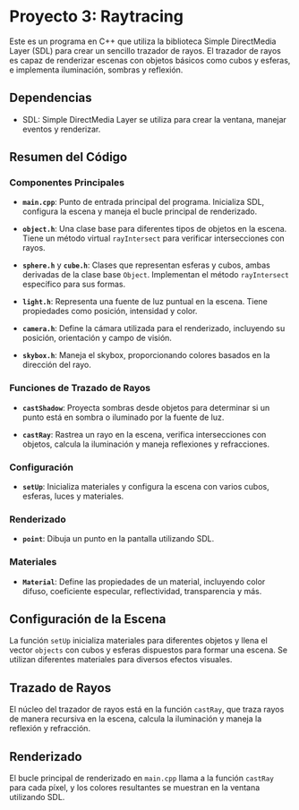 # Proyecto 3: Raytracing

Este es un programa en C++ que utiliza la biblioteca Simple DirectMedia Layer (SDL) para crear un sencillo trazador de rayos. El trazador de rayos es capaz de renderizar escenas con objetos básicos como cubos y esferas, e implementa iluminación, sombras y reflexión.

## Dependencias

- SDL: Simple DirectMedia Layer se utiliza para crear la ventana, manejar eventos y renderizar.

## Resumen del Código

### Componentes Principales

- **`main.cpp`**: Punto de entrada principal del programa. Inicializa SDL, configura la escena y maneja el bucle principal de renderizado.

- **`object.h`**: Una clase base para diferentes tipos de objetos en la escena. Tiene un método virtual `rayIntersect` para verificar intersecciones con rayos.

- **`sphere.h`** y **`cube.h`**: Clases que representan esferas y cubos, ambas derivadas de la clase base `Object`. Implementan el método `rayIntersect` específico para sus formas.

- **`light.h`**: Representa una fuente de luz puntual en la escena. Tiene propiedades como posición, intensidad y color.

- **`camera.h`**: Define la cámara utilizada para el renderizado, incluyendo su posición, orientación y campo de visión.

- **`skybox.h`**: Maneja el skybox, proporcionando colores basados en la dirección del rayo.

### Funciones de Trazado de Rayos

- **`castShadow`**: Proyecta sombras desde objetos para determinar si un punto está en sombra o iluminado por la fuente de luz.

- **`castRay`**: Rastrea un rayo en la escena, verifica intersecciones con objetos, calcula la iluminación y maneja reflexiones y refracciones.

### Configuración

- **`setUp`**: Inicializa materiales y configura la escena con varios cubos, esferas, luces y materiales.

### Renderizado

- **`point`**: Dibuja un punto en la pantalla utilizando SDL.

### Materiales

- **`Material`**: Define las propiedades de un material, incluyendo color difuso, coeficiente especular, reflectividad, transparencia y más.

## Configuración de la Escena

La función `setUp` inicializa materiales para diferentes objetos y llena el vector `objects` con cubos y esferas dispuestos para formar una escena. Se utilizan diferentes materiales para diversos efectos visuales.

## Trazado de Rayos

El núcleo del trazador de rayos está en la función `castRay`, que traza rayos de manera recursiva en la escena, calcula la iluminación y maneja la reflexión y refracción.

## Renderizado

El bucle principal de renderizado en `main.cpp` llama a la función `castRay` para cada píxel, y los colores resultantes se muestran en la ventana utilizando SDL.
